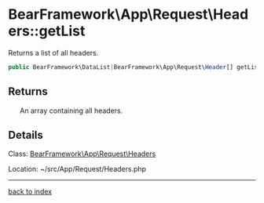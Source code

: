 # BearFramework\App\Request\Headers::getList

Returns a list of all headers.

```php
public BearFramework\DataList|BearFramework\App\Request\Header[] getList ( void )
```

## Returns

&nbsp;&nbsp;&nbsp;&nbsp;&nbsp;&nbsp;An array containing all headers.

## Details

Class: [BearFramework\App\Request\Headers](bearframework.app.request.headers.class.md)

Location: ~/src/App/Request/Headers.php

---

[back to index](index.md)

